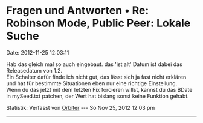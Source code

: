 Fragen und Antworten • Re: Robinson Mode, Public Peer: Lokale Suche
===================================================================

Date: 2012-11-25 12:03:11

Hab das gleich mal so auch eingebaut. das \'ist alt\' Datum ist dabei
das Releasedatum von 1.2.\
Ein Schalter dafür finde ich nicht gut, das lässt sich ja fast nicht
erklären und hat für bestimmte Situationen eben nur eine richtige
Einstellung.\
Wenn du das jetzt mit dem letzten Fix forcieren willst, kannst du das
BDate in mySeed.txt patchen, der Wert hat bislang sonst keine Funktion
gehabt.

Statistik: Verfasst von
[Orbiter](http://forum.yacy-websuche.de/memberlist.php?mode=viewprofile&u=2)
--- So Nov 25, 2012 12:03 pm

------------------------------------------------------------------------
